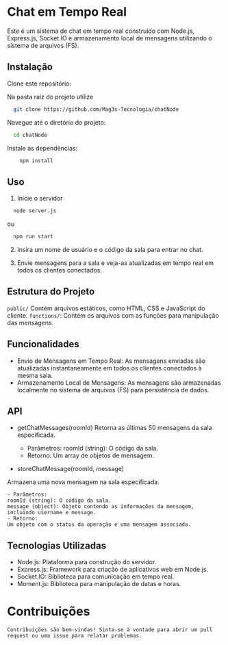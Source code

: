 
# Chat em Tempo Real

Este é um sistema de chat em tempo real construído com Node.js, Express.js, Socket.IO e armazenamento local de mensagens utilizando o sistema de arquivos (FS).


## Instalação

Clone este repositório:


Na pasta raiz do projeto utilize

```bash
  git clone https://github.com/Mag3s-Tecnologia/chatNode
```

Navegue até o diretório do projeto:

```bash
  cd chatNode
```

Instale as dependências:


```bash
    npm install
```

## Uso

1. Inicie o servidor

```bash
  node server.js
```
ou
```bash
  npm run start
```

2. Insira um nome de usuário e o código da sala para entrar no chat.

3. Envie mensagens para a sala e veja-as atualizadas em tempo real em todos os clientes conectados.

## Estrutura do Projeto
`public/` Contém arquivos estáticos, como HTML, CSS e JavaScript do cliente.
`functions/`: Contém os arquivos com as funções para manipulação das mensagens.


## Funcionalidades
- Envio de Mensagens em Tempo Real: As mensagens enviadas são atualizadas instantaneamente em todos os clientes conectados à mesma sala.
- Armazenamento Local de Mensagens: As mensagens são armazenadas localmente no sistema de arquivos (FS) para persistência de dados.

## API

- getChatMessages(roomId)
Retorna as últimas 50 mensagens da sala especificada.

    - Parâmetros:
    roomId (string): O código da sala.
    - Retorno:
    Um array de objetos de mensagem.


- storeChatMessage(roomId, message)

Armazena uma nova mensagem na sala especificada.


    - Parâmetros:
    roomId (string): O código da sala.
    message (object): Objeto contendo as informações da mensagem, incluindo username e message.
    - Retorno:
    Um objeto com o status da operação e uma mensagem associada.







## Tecnologias Utilizadas

- Node.js: Plataforma para construção do servidor.
- Express.js: Framework para criação de aplicativos web em Node.js.
- Socket.IO: Biblioteca para comunicação em tempo real.
- Moment.js: Biblioteca para manipulação de datas e horas.
# Contribuições

    Contribuições são bem-vindas! Sinta-se à vontade para abrir um pull request ou uma issue para relatar problemas.


